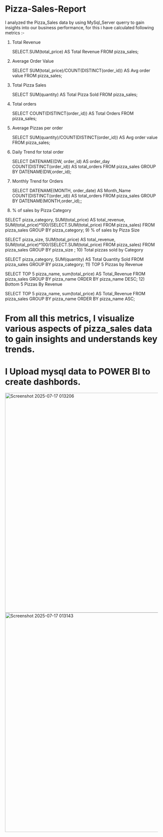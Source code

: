 # Pizza-Sales-Report
I analyzed the Pizza_Sales data by using MySql_Server querry to gain insights into our business performance, 
for this i have calculated following metrics :-
1) Total Revenue

   SELECT.SUM(total_price) AS Total Revenue
       FROM pizza_sales;
2) Average Order Value

   SELECT SUM(total_price)/COUNT(DISTINCT(order_id)) AS Avg order value
       FROM pizza_sales;
3) Total Pizza Sales

   SELECT SUM(quantity) AS Total Pizza Sold FROM pizza_sales;
4) Total orders

   SELECT COUNT(DISTINCT(order_id)) AS Total Orders
       FROM pizza_sales;
5) Average Pizzas per order

     SELECT SUM(quantity)/COUNT(DISTINCT(order_id)) AS Avg order value
         FROM pizza_sales;
6) Daily Trend for total order

    SELECT DATENAME(DW, order_id) AS order_day COUNT(DISTINCT(order_id)) AS total_orders
        FROM pizza_sales
         GROUP BY DATENAME(DW,order_id);
7) Monthly Trend for Orders

    SELECT DATENAME(MONTH, order_date) AS Month_Name COUNT(DISTINCT(order_id)) AS total_orders
       FROM pizza_sales
        GROUP BY DATENAME(MONTH,order_id);;
8) % of sales by Pizza Category

SELECT pizza_category, SUM(total_price) AS total_revenue,
   SUM(total_price)*100/(SELECT.SUM(total_price) FROM pizza_sales)
    FROM pizza_sales
    GROUP BY pizza_category;
9) % of sales by Pizza Size
    
   SELECT pizza_size, SUM(total_price) AS total_revenue,
    SUM(total_price)*100/(SELECT.SUM(total_price) FROM pizza_sales)
     FROM pizza_sales
     GROUP BY pizza_size ;
10) Total pizzas sold by Category
    
   SELECT pizza_category, SUM(quantity) AS Total Quantity Sold
    FROM pizza_sales
    GROUP BY pizza_category;
11) TOP 5 Pizzas by Revenue
   
   SELECT TOP 5 pizza_name, sum(total_price) AS Total_Revenue
   FROM pizza_sales
   GROUP BY pizza_name
   ORDER BY pizza_name DESC;
12) Bottom 5 Pizzas By Revenue
   
   SELECT TOP 5 pizza_name, sum(total_price) AS Total_Revenue
   FROM pizza_sales
   GROUP BY pizza_name
   ORDER BY pizza_name ASC;

# From all this metrics, I visualize various aspects of pizza_sales data to gain insights and understands key trends.
# I Upload mysql data to POWER BI to create dashbords.
<img width="1291" height="723" alt="Screenshot 2025-07-17 013206" src="https://github.com/user-attachments/assets/9ae5dce5-549c-4f75-aa45-f5dd0aada497" />
<img width="1290" height="722" alt="Screenshot 2025-07-17 013143" src="https://github.com/user-attachments/assets/178db069-c1f3-4eef-a12e-d189cbdfff94" />
